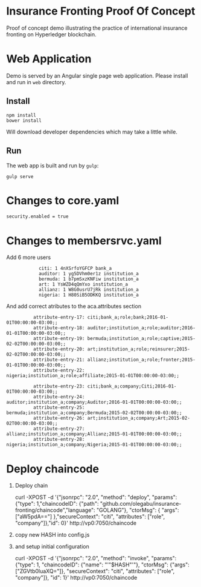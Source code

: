 # Insurance Fronting Proof Of Concept
Proof of concept demo illustrating the practice of international insurance fronting on Hyperledger blockchain.

# Web Application
Demo is served by an Angular single page web application. Please install and run in `web` directory.

## Install
```
npm install
bower install
```
Will download developer dependencies which may take a little while.

## Run
The web app is built and run by `gulp`:

```
gulp serve
```

# Changes to core.yaml 

    security.enabled = true

# Changes to membersrvc.yaml 
Add 6 more users

                citi: 1 4nXSrfoYGFCP bank_a
                auditor: 1 yg5DVhm0er1z institution_a
                bermuda: 1 b7pmSxzKNFiw institution_a
                art: 1 YsWZD4qQmYxo institution_a
                allianz: 1 W8G0usrU7jRk institution_a
                nigeria: 1 H80SiB5ODKKQ institution_a

And add correct atributes to the aca.attributes section

              attribute-entry-17: citi;bank_a;role;bank;2016-01-01T00:00:00-03:00;;
              attribute-entry-18: auditor;institution_a;role;auditor;2016-01-01T00:00:00-03:00;;
              attribute-entry-19: bermuda;institution_a;role;captive;2015-02-02T00:00:00-03:00;;
              attribute-entry-20: art;institution_a;role;reinsurer;2015-02-02T00:00:00-03:00;;
              attribute-entry-21: allianz;institution_a;role;fronter;2015-01-01T00:00:00-03:00;;
              attribute-entry-22: nigeria;institution_a;role;affiliate;2015-01-01T00:00:00-03:00;;
              
              attribute-entry-23: citi;bank_a;company;Citi;2016-01-01T00:00:00-03:00;;
              attribute-entry-24: auditor;institution_a;company;Auditor;2016-01-01T00:00:00-03:00;;
              attribute-entry-25: bermuda;institution_a;company;Bermuda;2015-02-02T00:00:00-03:00;;
              attribute-entry-26: art;institution_a;company;Art;2015-02-02T00:00:00-03:00;;
              attribute-entry-27: allianz;institution_a;company;Allianz;2015-01-01T00:00:00-03:00;;
              attribute-entry-28: nigeria;institution_a;company;Nigeria;2015-01-01T00:00:00-03:00;;
            
# Deploy chaincode
              
1) Deploy chain
              
    curl -XPOST -d  '{"jsonrpc": "2.0", "method": "deploy",  "params": {"type": 1,"chaincodeID": {"path": "github.com/olegabu/insurance-fronting/chaincode","language": "GOLANG"}, "ctorMsg": { "args": ["aW5pdA=="] },"secureContext": "citi", "attributes": ["role", "company"]},"id": 0}' http://vp0:7050/chaincode

2) copy new HASH into config.js

3) and setup initial configuration

    curl -XPOST -d  '{"jsonrpc": "2.0", "method": "invoke", "params": {"type": 1, "chaincodeID": {"name": "'"$HASH"'"}, "ctorMsg": {"args": ["ZGVtb0luaXQ="]}, "secureContext": "citi", "attributes": ["role", "company"]}, "id": 1}' http://vp0:7050/chaincode
    